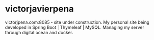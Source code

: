 # victorjavierpena

victorjpena.com:8085 - site under construction.
My personal site being developed in Spring Boot | Thymeleaf | MySQL.
Managing my server through digital ocean and docker. 



